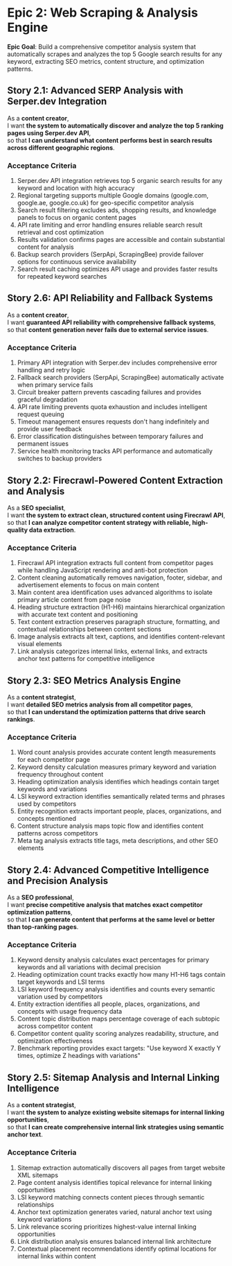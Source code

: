 # Epic 2: Web Scraping & Analysis Engine

**Epic Goal**: Build a comprehensive competitor analysis system that automatically scrapes and analyzes the top 5 Google search results for any keyword, extracting SEO metrics, content structure, and optimization patterns.

## Story 2.1: Advanced SERP Analysis with Serper.dev Integration

As a **content creator**,  
I want **the system to automatically discover and analyze the top 5 ranking pages using Serper.dev API**,  
so that **I can understand what content performs best in search results across different geographic regions**.

### Acceptance Criteria
1. Serper.dev API integration retrieves top 5 organic search results for any keyword and location with high accuracy
2. Regional targeting supports multiple Google domains (google.com, google.ae, google.co.uk) for geo-specific competitor analysis
3. Search result filtering excludes ads, shopping results, and knowledge panels to focus on organic content pages
4. API rate limiting and error handling ensures reliable search result retrieval and cost optimization
5. Results validation confirms pages are accessible and contain substantial content for analysis
6. Backup search providers (SerpApi, ScrapingBee) provide failover options for continuous service availability
7. Search result caching optimizes API usage and provides faster results for repeated keyword searches

## Story 2.6: API Reliability and Fallback Systems

As a **content creator**,  
I want **guaranteed API reliability with comprehensive fallback systems**,  
so that **content generation never fails due to external service issues**.

### Acceptance Criteria
1. Primary API integration with Serper.dev includes comprehensive error handling and retry logic
2. Fallback search providers (SerpApi, ScrapingBee) automatically activate when primary service fails
3. Circuit breaker pattern prevents cascading failures and provides graceful degradation
4. API rate limiting prevents quota exhaustion and includes intelligent request queuing
5. Timeout management ensures requests don't hang indefinitely and provide user feedback
6. Error classification distinguishes between temporary failures and permanent issues
7. Service health monitoring tracks API performance and automatically switches to backup providers

## Story 2.2: Firecrawl-Powered Content Extraction and Analysis

As a **SEO specialist**,  
I want **the system to extract clean, structured content using Firecrawl API**,  
so that **I can analyze competitor content strategy with reliable, high-quality data extraction**.

### Acceptance Criteria
1. Firecrawl API integration extracts full content from competitor pages while handling JavaScript rendering and anti-bot protection
2. Content cleaning automatically removes navigation, footer, sidebar, and advertisement elements to focus on main content
3. Main content area identification uses advanced algorithms to isolate primary article content from page noise
4. Heading structure extraction (H1-H6) maintains hierarchical organization with accurate text content and positioning
5. Text content extraction preserves paragraph structure, formatting, and contextual relationships between content sections
6. Image analysis extracts alt text, captions, and identifies content-relevant visual elements
7. Link analysis categorizes internal links, external links, and extracts anchor text patterns for competitive intelligence

## Story 2.3: SEO Metrics Analysis Engine

As a **content strategist**,  
I want **detailed SEO metrics analysis from all competitor pages**,  
so that **I can understand the optimization patterns that drive search rankings**.

### Acceptance Criteria
1. Word count analysis provides accurate content length measurements for each competitor page
2. Keyword density calculation measures primary keyword and variation frequency throughout content
3. Heading optimization analysis identifies which headings contain target keywords and variations
4. LSI keyword extraction identifies semantically related terms and phrases used by competitors
5. Entity recognition extracts important people, places, organizations, and concepts mentioned
6. Content structure analysis maps topic flow and identifies content patterns across competitors
7. Meta tag analysis extracts title tags, meta descriptions, and other SEO elements

## Story 2.4: Advanced Competitive Intelligence and Precision Analysis

As a **SEO professional**,  
I want **precise competitive analysis that matches exact competitor optimization patterns**,  
so that **I can generate content that performs at the same level or better than top-ranking pages**.

### Acceptance Criteria
1. Keyword density analysis calculates exact percentages for primary keywords and all variations with decimal precision
2. Heading optimization count tracks exactly how many H1-H6 tags contain target keywords and LSI terms
3. LSI keyword frequency analysis identifies and counts every semantic variation used by competitors
4. Entity extraction identifies all people, places, organizations, and concepts with usage frequency data
5. Content topic distribution maps percentage coverage of each subtopic across competitor content
6. Competitor content quality scoring analyzes readability, structure, and optimization effectiveness
7. Benchmark reporting provides exact targets: "Use keyword X exactly Y times, optimize Z headings with variations"

## Story 2.5: Sitemap Analysis and Internal Linking Intelligence

As a **content strategist**,  
I want **the system to analyze existing website sitemaps for internal linking opportunities**,  
so that **I can create comprehensive internal link strategies using semantic anchor text**.

### Acceptance Criteria
1. Sitemap extraction automatically discovers all pages from target website XML sitemaps
2. Page content analysis identifies topical relevance for internal linking opportunities
3. LSI keyword matching connects content pieces through semantic relationships
4. Anchor text optimization generates varied, natural anchor text using keyword variations
5. Link relevance scoring prioritizes highest-value internal linking opportunities
6. Link distribution analysis ensures balanced internal link architecture
7. Contextual placement recommendations identify optimal locations for internal links within content
